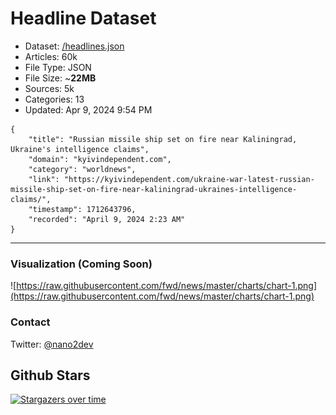 # Headline Dataset

- Dataset: [/headlines.json](https://raw.githubusercontent.com/fwd/news/master/headlines.json) 
- Articles: 60k
- File Type: JSON
- File Size: ~**22MB**
- Sources: 5k
- Categories: 13
- Updated: Apr 9, 2024 9:54 PM

```
{
    "title": "Russian missile ship set on fire near Kaliningrad, Ukraine's intelligence claims",
    "domain": "kyivindependent.com",
    "category": "worldnews",
    "link": "https://kyivindependent.com/ukraine-war-latest-russian-missile-ship-set-on-fire-near-kaliningrad-ukraines-intelligence-claims/",
    "timestamp": 1712643796,
    "recorded": "April 9, 2024 2:23 AM"
}
```

---

### Visualization (Coming Soon)

![https://raw.githubusercontent.com/fwd/news/master/charts/chart-1.png](https://raw.githubusercontent.com/fwd/news/master/charts/chart-1.png)

### Contact 

Twitter: [@nano2dev](https://twitter.com/nano2dev)

## Github Stars

[![Stargazers over time](https://starchart.cc/fwd/news.svg)](https://starchart.cc/fwd/news)
